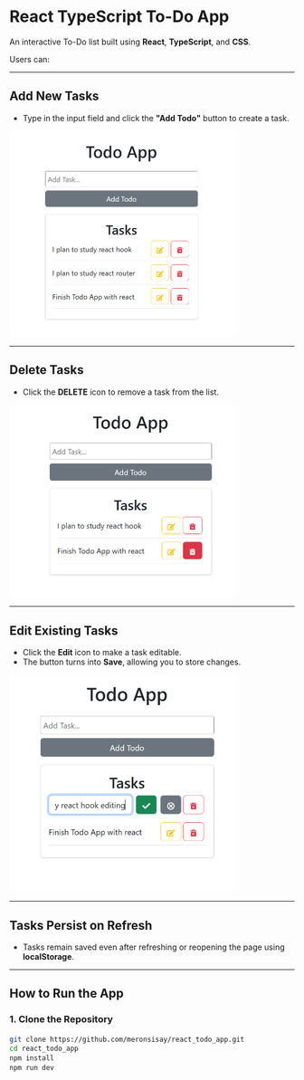 # React TypeScript To-Do App

An interactive To-Do list built using **React**, **TypeScript**, and **CSS**.

Users can:

---

##  Add New Tasks
- Type in the input field and click the **"Add Todo"** button to create a task.

<img src="./src/assets/Add_Task.png" alt="Task Added" width="400"/>

---

##  Delete Tasks
- Click the **DELETE** icon to remove a task from the list.

<img src="./src/assets/Delete_Task.png" alt="Task Deleted" width="400"/>

---

##  Edit Existing Tasks
- Click the **Edit** icon to make a task editable.
- The button turns into **Save**, allowing you to store changes.

<img src="./src/assets/Edit_Task.png" alt="Task Edited" width="400"/>

---

##  Tasks Persist on Refresh
- Tasks remain saved even after refreshing or reopening the page using **localStorage**.

---

##  How to Run the App

### 1. Clone the Repository

```bash
git clone https://github.com/meronsisay/react_todo_app.git
cd react_todo_app
npm install
npm run dev